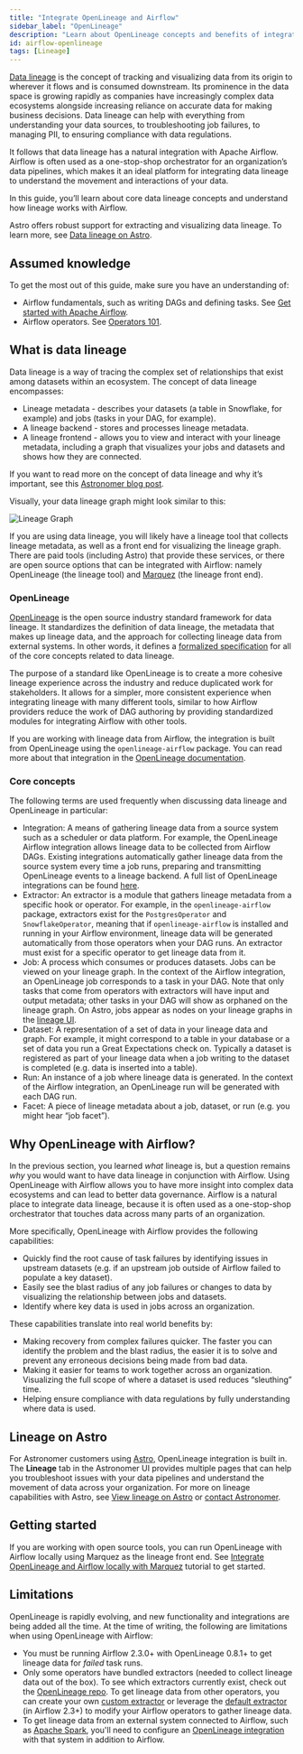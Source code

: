 ```yaml
---
title: "Integrate OpenLineage and Airflow"
sidebar_label: "OpenLineage"
description: "Learn about OpenLineage concepts and benefits of integrating with Airflow."
id: airflow-openlineage
tags: [Lineage]
---
```


[Data lineage](https://en.wikipedia.org/wiki/Data_lineage) is the concept of tracking and visualizing data from its origin to wherever it flows and is consumed downstream. Its prominence in the data space is growing rapidly as companies have increasingly complex data ecosystems alongside increasing reliance on accurate data for making business decisions. Data lineage can help with everything from understanding your data sources, to troubleshooting job failures, to managing PII, to ensuring compliance with data regulations.

It follows that data lineage has a natural integration with Apache Airflow. Airflow is often used as a one-stop-shop orchestrator for an organization’s data pipelines, which makes it an ideal platform for integrating data lineage to understand the movement and interactions of your data.

In this guide, you’ll learn about core data lineage concepts and understand how lineage works with Airflow.

Astro offers robust support for extracting and visualizing data lineage. To learn more, see [Data lineage on Astro](https://docs.astronomer.io/astro/data-lineage).

## Assumed knowledge

To get the most out of this guide, make sure you have an understanding of:

- Airflow fundamentals, such as writing DAGs and defining tasks. See [Get started with Apache Airflow](get-started-with-airflow.md).
- Airflow operators. See [Operators 101](what-is-an-operator.md).

## What is data lineage

Data lineage is a way of tracing the complex set of relationships that exist among datasets within an ecosystem.  The concept of data lineage encompasses:

- Lineage metadata - describes your datasets (a table in Snowflake, for example) and jobs (tasks in your DAG, for example).
- A lineage backend - stores and processes lineage metadata.
- A lineage frontend - allows you to view and interact with your lineage metadata, including a graph that visualizes your jobs and datasets and shows how they are connected.

If you want to read more on the concept of data lineage and why it’s important, see this [Astronomer blog post](https://www.astronomer.io/blog/what-is-data-lineage).

Visually, your data lineage graph might look similar to this:

![Lineage Graph](/img/guides/lineage_complex_snowflake_example.png)

If you are using data lineage, you will likely have a lineage tool that collects lineage metadata, as well as a front end for visualizing the lineage graph. There are paid tools (including Astro) that provide these services, or there are open source options that can be integrated with Airflow: namely OpenLineage (the lineage tool) and [Marquez](https://marquezproject.github.io/marquez/) (the lineage front end).

### OpenLineage

[OpenLineage](https://openlineage.io/) is the open source industry standard framework for data lineage. It standardizes the definition of data lineage, the metadata that makes up lineage data, and the approach for collecting lineage data from external systems. In other words, it defines a [formalized specification](https://github.com/OpenLineage/OpenLineage/blob/main/spec/OpenLineage.md) for all of the core concepts related to data lineage.

The purpose of a standard like OpenLineage is to create a more cohesive lineage experience across the industry and reduce duplicated work for stakeholders. It allows for a simpler, more consistent experience when integrating lineage with many different tools, similar to how Airflow providers reduce the work of DAG authoring by providing standardized modules for integrating Airflow with other tools.

If you are working with lineage data from Airflow, the integration is built from OpenLineage using the `openlineage-airflow` package. You can read more about that integration in the [OpenLineage documentation](https://openlineage.io/integration/apache-airflow/).

### Core concepts

The following terms are used frequently when discussing data lineage and OpenLineage in particular:

- Integration: A means of gathering lineage data from a source system such as a scheduler or data platform. For example, the OpenLineage Airflow integration allows lineage data to be collected from Airflow DAGs. Existing integrations automatically gather lineage data from the source system every time a job runs, preparing and transmitting OpenLineage events to a lineage backend. A full list of OpenLineage integrations can be found [here](https://openlineage.io/integration).
- Extractor: An extractor is a module that gathers lineage metadata from a specific hook or operator. For example, in the `openlineage-airflow` package, extractors exist for the `PostgresOperator` and `SnowflakeOperator`, meaning that if `openlineage-airflow` is installed and running in your Airflow environment, lineage data will be generated automatically from those operators when your DAG runs. An extractor must exist for a specific operator to get lineage data from it.
- Job: A process which consumes or produces datasets. Jobs can be viewed on your lineage graph. In the context of the Airflow integration, an OpenLineage job corresponds to a task in your DAG. Note that only tasks that come from operators with extractors will have input and output metadata; other tasks in your DAG will show as orphaned on the lineage graph. On Astro, jobs appear as nodes on your lineage graphs in the [lineage UI](https://docs.astronomer.io/astro/data-lineage).
- Dataset: A representation of a set of data in your lineage data and graph. For example, it might correspond to a table in your database or a set of data you run a Great Expectations check on. Typically a dataset is registered as part of your lineage data when a job writing to the dataset is completed (e.g. data is inserted into a table).
- Run: An instance of a job where lineage data is generated. In the context of the Airflow integration, an OpenLineage run will be generated with each DAG run.
- Facet: A piece of lineage metadata about a job, dataset, or run (e.g. you might hear “job facet”).

## Why OpenLineage with Airflow?

In the previous section, you learned *what* lineage is, but a question remains *why* you would want to have data lineage in conjunction with Airflow. Using OpenLineage with Airflow allows you to have more insight into complex data ecosystems and can lead to better data governance. Airflow is a natural place to integrate data lineage, because it is often used as a one-stop-shop orchestrator that touches data across many parts of an organization.

More specifically, OpenLineage with Airflow provides the following capabilities:

- Quickly find the root cause of task failures by identifying issues in upstream datasets (e.g. if an upstream job outside of Airflow failed to populate a key dataset).
- Easily see the blast radius of any job failures or changes to data by visualizing the relationship between jobs and datasets.
- Identify where key data is used in jobs across an organization.

These capabilities translate into real world benefits by:

- Making recovery from complex failures quicker. The faster you can identify the problem and the blast radius, the easier it is to solve and prevent any erroneous decisions being made from bad data.
- Making it easier for teams to work together across an organization. Visualizing the full scope of where a dataset is used reduces “sleuthing” time.
- Helping ensure compliance with data regulations by fully understanding where data is used.

## Lineage on Astro

For Astronomer customers using [Astro](https://www.astronomer.io/product/), OpenLineage integration is built in. The **Lineage** tab in the Astronomer UI provides multiple pages that can help you troubleshoot issues with your data pipelines and understand the movement of data across your organization. For more on lineage capabilities with Astro, see [View lineage on Astro](https://docs.astronomer.io/astro/data-lineage) or [contact Astronomer](https://www.astronomer.io). 

## Getting started

If you are working with open source tools, you can run OpenLineage with Airflow locally using Marquez as the lineage front end. See [Integrate OpenLineage and Airflow locally with Marquez](marquez.md) tutorial to get started.

## Limitations

OpenLineage is rapidly evolving, and new functionality and integrations are being added all the time. At the time of writing, the following are limitations when using OpenLineage with Airflow:

- You must be running Airflow 2.3.0+ with OpenLineage 0.8.1+ to get lineage data for *failed* task runs.
- Only some operators have bundled extractors (needed to collect lineage data out of the box). To see which extractors currently exist, check out the [OpenLineage repo](https://github.com/OpenLineage/OpenLineage/tree/main/integration/airflow/openlineage/airflow/extractors). To get lineage data from other operators, you can create your own [custom extractor](https://openlineage.io/blog/extractors/) or leverage the [default extractor](https://openlineage.io/docs/integrations/airflow/operator) (in Airflow 2.3+) to modify your Airflow operators to gather lineage data.
- To get lineage data from an external system connected to Airflow, such as [Apache Spark](https://openlineage.io/integration/apache-spark/), you'll need to configure an [OpenLineage integration](https://openlineage.io/integration) with that system in addition to Airflow.
